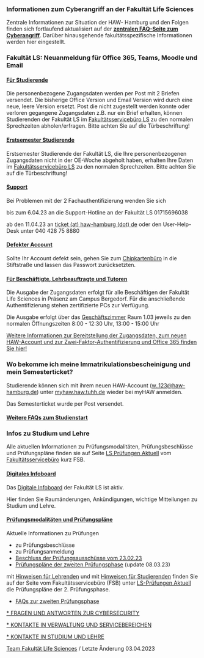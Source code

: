 ###  Infor­mationen zum Cyberangriff an der Fakultät Life Scien­ces  ###

Zentrale Informationen zur Situation der HAW- Hamburg und den Folgen finden sich fortlaufend aktualisiert auf der **[zentralen FAQ-Seite zum Cyberangriff](https://www.haw-hamburg.de/cyberangriff/)**. Darüber hinausgehende fakultätsspezifische Informationen werden hier eingestellt.

### Fakultät LS: Neuanmeldung für Office 365, Teams, Moodle und Email  ###

#### [Für Studierende](javascript:void(0))  ####

Die personenbezogene Zugangsdaten werden per Post mit 2 Briefen versendet. Die bisherige Office Version und Email Version wird durch eine neue, leere Version ersetzt. Post die nicht zugestellt werden konnte oder verloren gegangene Zugangsdaten z.B. nur ein Brief erhalten, können Studierenden der Fakultät LS im [Fakultätsservicebüro LS](https://www.haw-hamburg.de/hochschule/life-sciences/studium-und-lehre/fakultaetsservicebuero/oeffnungszeiten-und-kontakt/) zu den normalen Sprechzeiten abholen/erfragen. Bitte achten Sie auf die Türbeschriftung!

#### [Erstsemester Studierende](javascript:void(0))  ####

Erstsemester Studierende der Fakultät LS, die Ihre personenbezogenen Zugangsdaten nicht in der OE-Woche abgeholt haben, erhalten Ihre Daten im [Fakultätsservicebüro LS](https://www.haw-hamburg.de/hochschule/life-sciences/studium-und-lehre/fakultaetsservicebuero/oeffnungszeiten-und-kontakt/) zu den normalen Sprechzeiten. Bitte achten Sie auf die Türbeschriftung!

#### [Support](javascript:void(0))  ####

Bei Problemen mit der 2 Fachauthentifizierung wenden Sie sich

bis zum 6.04.23 an die Support-Hotline an der Fakultät LS 01715696038

ab den 11.04.23 an [ticket (at) haw-hamburg (dot) de](#) oder den User-Help-Desk unter 040 428 75 8880

#### [Defekter Account](javascript:void(0))  ####

Sollte Ihr Account defekt sein, gehen Sie zum [Chipkartenbüro](https://www.haw-hamburg.de/studium/studienorganisation/studierendenausweis/) in die Stiftstraße und lassen das Passwort zurücksetzten.

#### [Für Beschäftigte, Lehrbeauftragte und Tutoren](javascript:void(0))  ####

Die Ausgabe der Zugangsdaten erfolgt für alle Beschäftigen der Fakultät Life Sciences in Präsenz am Campus Bergedorf. Für die anschließende Authentifizierung stehen zertifizierte PCs zur Verfügung.

Die Ausgabe erfolgt über das [Geschäftszimmer](https://www.haw-hamburg.de/hochschule/life-sciences/unsere-fakultaet/verwaltung/) Raum 1.03 jeweils zu den normalen Öffnungszeiten 8:00 - 12:30 Uhr, 13:00 - 15:00 Uhr

[Weitere Informationen zur Bereitstellung der Zugangsdaten, zum neuen HAW-Account und zur Zwei-Faktor-Authentifizierung und Office 365 finden Sie hier!](https://www.haw-hamburg.de/haw-account/)

###  Wo bekomme ich meine Immatrikulationsbescheinigung und mein Semesterticket?  ###

Studierende können sich mit ihrem neuen HAW-Account (w..123@haw-hamburg.de) unter [myhaw.haw.tuhh.de](https://myhaw.haw.tuhh.de) wieder bei myHAW anmelden.

Das Semesterticket wurde per Post versendet.

#### [Weitere FAQs zum Studienstart](/studium/studieneinstieg/#c32239) ####

###  Infos zu Studium und Lehre  ###

Alle aktuellen Informationen zu Prüfungsmodalitäten, Prüfungsbeschlüsse und Prüfungspläne finden sie auf Seite [LS Prüfungen Aktuell](/hochschule/life-sciences/studium-und-lehre/fakultaetsservicebuero/ls-pruefungen-aktuell/) vom [Fakultätsservicebüro](/hochschule/life-sciences/studium-und-lehre/fakultaetsservicebuero/) kurz FSB.

#### [Digitales Infoboard](javascript:void(0))  ####

Das [Digitale Infoboard](/hochschule/life-sciences/studium-und-lehre/infoboard/) der Fakultät LS ist aktiv.

Hier finden Sie Raumänderungen, Ankündigungen, wichtige Mitteilungen zu Studium und Lehre.

#### [Prüfungsmodalitäten und Prüfungspläne](javascript:void(0))  ####

Aktuelle Infor­mationen zu Prüfungen

* zu Prüfungsbeschlüsse
* zu Prüfungsanmeldung
* [Beschluss der Prüfungsausschüsse vom 23.02.23](/hochschule/life-sciences/studium-und-lehre/fakultaetsservicebuero/ls-pruefungen-aktuell/#c57513)
* [Prüfungspläne der zweiten Prüfungsphase](/hochschule/life-sciences/studium-und-lehre/fakultaetsservicebuero/ls-pruefungen-aktuell/#c57432) (update 08.03.23)

mit [Hinweisen für Lehrenden](/hochschule/life-sciences/studium-und-lehre/fakultaetsservicebuero/ls-pruefungen-aktuell/#c57430) und mit [Hinweisen für Studierenden](/hochschule/life-sciences/studium-und-lehre/fakultaetsservicebuero/ls-pruefungen-aktuell/#c57431) finden Sie auf der Seite vom Fakultätsservicebüro (FSB) unter [LS-Prüfungen Aktuell](/hochschule/life-sciences/studium-und-lehre/fakultaetsservicebuero/ls-pruefungen-aktuell/) die Prüfungspläne der 2. Prüfungsphase.

* [FAQs zur zweiten Prüfungsphase](/hochschule/life-sciences/studium-und-lehre/fakultaetsservicebuero/ls-pruefungen-aktuell/)

[* FRAGEN UND ANTWORTEN ZUR CYBERSECURITY](https://www.haw-hamburg.de/detail/news/news/show/it-sicherheitsexperte-prof-skwarek-zu-cyberangriffen/)

[* KONTAKTE IN VERWALTUNG UND SERVICEBEREICHEN](/ls-cyberangriff/kontakte-in-verwaltung-und-servicebereichen/)

[* KONTAKTE IN STUDIUM UND LEHRE](/ls-cyberangriff/kontakte/)

[Team Fakultät Life Sciences](#) / Letzte Änderung 03.04.2023
